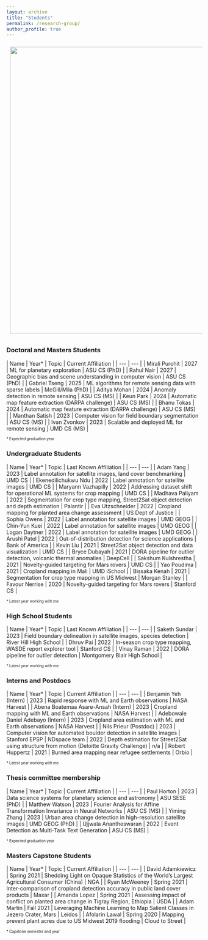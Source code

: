 ```yaml
---
layout: archive
title: "Students"
permalink: /research-group/
author_profile: true
---
```


<img style="float: center; padding: 10px 10px 10px 10px;" src="http://hannah-rae.github.io/images/kerner-group-collage.jpg" width=750>

### Doctoral and Masters Students

| Name | Year\* | Topic | Current Affiliation |
| --- | --- |
| Mirali Purohit | 2027 | ML for planetary exploration | ASU CS (PhD) |
| Rahul Nair | 2027 | Geographic bias and scene understanding in computer vision | ASU CS (PhD) |
| Gabriel Tseng | 2025 | ML algorithms for remote sensing data with sparse labels | McGill/Mila (PhD) |
| Aditya Mohan | 2024 | Anomaly detection in remote sensing | ASU CS (MS) |
| Keun Park | 2024 | Automatic map feature extraction (DARPA challenge) | ASU CS (MS) |
| Bhanu Tokas | 2024 | Automatic map feature extraction (DARPA challenge) | ASU CS (MS) |
| Manthan Satish | 2023 | Computer vision for field boundary segmentation | ASU CS (MS) |
| Ivan Zvonkov | 2023 | Scalable and deployed ML for remote sensing | UMD CS (MS) |

<sub><sup>\* Expected graduation year</sup></sub>

### Undergraduate Students

| Name | Year\* | Topic | Last Known Affiliation |
| --- | --- |
| Adam Yang | 2023 | Label annotation for satellite images, land cover benchmarking | UMD CS |
| Ekenedilichukwu Ndu | 2022 | Label annotation for satellite images | UMD CS |
| Maryann Vazhapilly | 2022 | Addressing dataset shift for operational ML systems for crop mapping | UMD CS |
| Madhava Paliyam | 2022 | Segmentation for crop type mapping, Street2Sat object detection and depth estimation | Palantir |
| Eva Utzschneider | 2022 | Cropland mapping for planted area change assessment | US Dept of Justice |
| Sophia Owens | 2022 | Label annotation for satellite images | UMD GEOG |
| Chin-Yun Kuei | 2022 | Label annotation for satellite images | UMD GEOG |
| Logan Daytner | 2022 | Label annotation for satellite images | UMD GEOG |
| Arushi Patel | 2022 | Out-of-distribution detection for science applications | Bank of America |
| Kevin Liu | 2021 | Street2Sat object detection and data visualization | UMD CS |
| Bryce Dubayah | 2021 | DORA pipeline for outlier detection, volcanic thermal anomalies | DeepCell |
| Sakshum Kulshrestha | 2021 | Novelty-guided targeting for Mars rovers | UMD CS |
| Yao Poudima | 2021 | Cropland mapping in Mali | UMD iSchool |
| Bissaka Kenah | 2021 | Segmentation for crop type mapping in US Midwest | Morgan Stanley |
| Favour Nerrise | 2020 | Novelty-guided targeting for Mars rovers | Stanford CS |

<sub><sup>\* Latest year working with me</sup></sub>

### High School Students

| Name | Year\* | Topic | Last Known Affiliation |
| --- | --- |
| Saketh Sundar | 2023 | Field boundary delineation in satellite images, species detection | River Hill High School |
| Dhruv Pai | 2022 | In-season crop type mapping, WASDE report explorer tool | Stanford CS |
| Vinay Raman | 2022 | DORA pipeline for outlier detection | Montgomery Blair High School |

<sub><sup>\* Latest year working with me</sup></sub>

### Interns and Postdocs

| Name | Year\* | Topic | Current Affiliation |
| --- | --- |
| Benjamin Yeh (Intern) | 2023 | Rapid response with ML and Earth observations | NASA Harvest |
| Abena Boatemaa Asare-Ansah (Intern) | 2023 | Cropland mapping with ML and Earth observations | NASA Harvest |
| Adebowale Daniel Adebayo (Intern) | 2023 | Cropland area estimation with ML and Earth observations | NASA Harvest |
| Nils Prieur (Postdoc) | 2023 | Computer vision for automated boulder detection in satellite images | Stanford EPSP
| NDspace team | 2022 | Depth estimation for Street2Sat using structure from motion (Deloitte Gravity Challenge) | n/a |
| Robert Huppertz | 2021 | Burned area mapping near refugee settlements | Orbio |

<sub><sup>\* Latest year working with me</sup></sub>

### Thesis committee membership

| Name | Year\* | Topic | Current Affiliation |
| --- | --- |
| Paul Horton | 2023 | Data science systems for planetary science and astronomy | ASU SESE (PhD) |
| Matthew Watson | 2023 | Fourier Analysis for Affine Transformation Invariance in Neural Networks | ASU CS (MS) |
| Yiming Zhang | 2023 | Urban area change detection in high-resolution satellite images | UMD GEOG (PhD) |
| Ujjwala Anantheswaran | 2022 | Event Detection as Multi-Task Text Generation | ASU CS (MS) |

<sub><sup>\* Expected graduation year</sup></sub>

### Masters Capstone Students

| Name | Year\* | Topic | Current Affiliation |
| --- | --- |
| David Adamkiewicz | Spring 2021 | Shedding Light on Opaque Statistics of the World’s Largest Agricultural Consumer (China) | NGA |
| Ryan McWeeney | Spring 2021 | Inter-comparison of cropland detection accuracy in public land cover products | Maxar |
| Amanda Lopez | Spring 2021 | Assessing impact of conflict on planted area change in Tigray Region, Ethiopia | USDA |
| Adam Martin | Fall 2021 | Leveraging Machine Learning to Map Salient Classes in Jezero Crater, Mars | Leidos |
| Afolarin Lawal | Spring 2020 | Mapping prevent plant acres due to US Midwest 2019 flooding | Cloud to Street |

<sub><sup>\* Capstone semester and year</sup></sub>